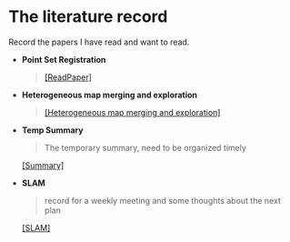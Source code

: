 # The literature record

Record the papers I have read and want to read.

- **Point Set Registration**

  > [[ReadPaper]](./Point_Set_Registration.md)

- **Heterogeneous map merging and exploration**

  > [[Heterogeneous map merging and exploration]](./Heterogeneous_map_merging_and_exploration.md)

- **Temp Summary**

  > The temporary summary, need to be organized timely

  [[Summary]](./Summary.md)

- **SLAM**

  > record for a weekly meeting and some thoughts about the next plan

  [[SLAM]](./slam.md)